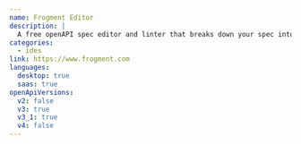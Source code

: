 ```yaml
---
name: Frogment Editor
description: |
  A free openAPI spec editor and linter that breaks down your spec into fragments to make editing easier and more intuituve.
categories:
  - ides
link: https://www.frogment.com
languages:
  desktop: true
  saas: true
openApiVersions:
  v2: false
  v3: true
  v3_1: true
  v4: false
---
```

